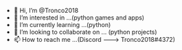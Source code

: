 - 👋 Hi, I’m @Tronco2018
- 👀 I’m interested in ...(python games and apps)
- 🌱 I’m currently learning ...(python)
- 💞️ I’m looking to collaborate on ... (python projects)
- 📫 How to reach me ...(Discord ---> Tronco2018#4372)
